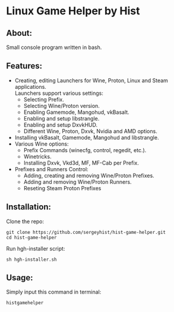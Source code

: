 # Linux Game Helper by Hist
## About:
Small console program written in bash.
## Features:
+ Creating, editing Launchers for Wine, Proton, Linux and Steam applications.   
 Launchers support various settings:   
   - Selecting Prefix.   
   - Selecting Wine/Proton version.   
   - Enabling Gamemode, Mangohud, vkBasalt.    
   - Enabling and setup libstrangle.   
   - Enabling and setup DxvkHUD.   
   - Different Wine, Proton, Dxvk, Nvidia and AMD options.
+ Installing vkBasalt, Gamemode, Mangohud and libstrangle.
+ Various Wine options:   
   - Prefix Commands (winecfg, control, regedit, etc.).   
   - Winetricks.   
   - Installing Dxvk, Vkd3d, MF, MF-Cab per Prefix.
+ Prefixes and Runners Control:   
   - Adding, creating and removing Wine/Proton Prefixes.   
   - Adding and removing Wine/Proton Runners.   
   - Reseting Steam Proton Prefixes
## Installation:
Clone the repo:

    git clone https://github.com/sergeyhist/hist-game-helper.git
    cd hist-game-helper

Run hgh-installer script:

    sh hgh-installer.sh
    
## Usage:
Simply input this command in terminal:

    histgamehelper
    

